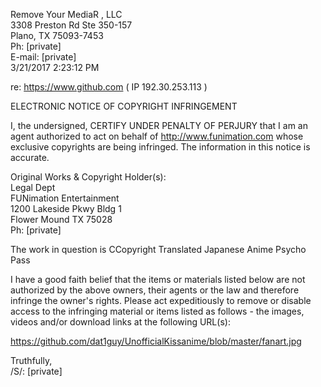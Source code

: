Remove Your MediaR , LLC    
3308 Preston Rd Ste 350-157    
Plano, TX 75093-7453    
Ph: [private]    
E-mail: [private]    
3/21/2017 2:23:12 PM  

re: https://www.github.com ( IP 192.30.253.113 )  

ELECTRONIC NOTICE OF COPYRIGHT INFRINGEMENT  
  
I, the undersigned, CERTIFY UNDER PENALTY OF PERJURY that I am an
agent authorized to act on behalf of http://www.funimation.com whose
exclusive copyrights are being
infringed. The information in this notice is accurate.  

Original Works & Copyright Holder(s):  
Legal Dept    
FUNimation Entertainment    
1200 Lakeside Pkwy Bldg 1    
Flower Mound TX 75028    
Ph: [private]    

The work in question is CCopyright Translated Japanese Anime
Psycho Pass

I have a good faith belief that the items or materials listed below are not
authorized
by the above owners, their agents or the law and therefore infringe the
owner's rights.
Please act expeditiously to remove or disable access to the infringing
material or items
listed as follows - the images, videos and/or download links at the
following URL(s):

https://github.com/dat1guy/UnofficialKissanime/blob/master/fanart.jpg

Truthfully,  
/S/: [private]  
